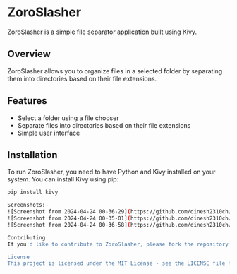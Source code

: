 # ZoroSlasher

ZoroSlasher is a simple file separator application built using Kivy.

## Overview

ZoroSlasher allows you to organize files in a selected folder by separating them into directories based on their file extensions.

## Features

- Select a folder using a file chooser
- Separate files into directories based on their file extensions
- Simple user interface

## Installation

To run ZoroSlasher, you need to have Python and Kivy installed on your system. You can install Kivy using pip:

```bash
pip install kivy

Screenshots:-
![Screenshot from 2024-04-24 00-36-29](https://github.com/dinesh2310ch/zoro_the_slasher/assets/161042200/938e8df5-b047-450c-a55b-a2a00127eff4)
![Screenshot from 2024-04-24 00-35-01](https://github.com/dinesh2310ch/zoro_the_slasher/assets/161042200/f26bc62e-6a9d-4c51-ad74-481d5cee8de9)
![Screenshot from 2024-04-24 00-36-58](https://github.com/dinesh2310ch/zoro_the_slasher/assets/161042200/27d3c36d-a9da-4e1c-8e98-00c6e4fc853b)

Contributing
If you'd like to contribute to ZoroSlasher, please fork the repository and create a pull request.

License
This project is licensed under the MIT License - see the LICENSE file for details.

